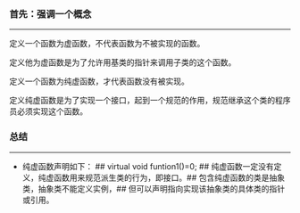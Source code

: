 ### 首先：强调一个概念
---------------------

定义一个函数为虚函数，不代表函数为不被实现的函数。

定义他为虚函数是为了允许用基类的指针来调用子类的这个函数。

定义一个函数为纯虚函数，才代表函数没有被实现。

定义纯虚函数是为了实现一个接口，起到一个规范的作用，规范继承这个类的程序员必须实现这个函数。



### 总结
---------------------
+ 纯虚函数声明如下： ## virtual void funtion1()=0; ## 纯虚函数一定没有定义，纯虚函数用来规范派生类的行为，即接口。## 包含纯虚函数的类是抽象类，抽象类不能定义实例，## 但可以声明指向实现该抽象类的具体类的指针或引用。
